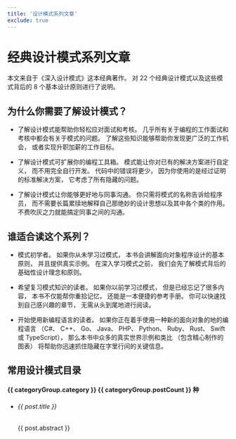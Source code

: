 ```yaml
---
title: '设计模式系列文章'
exclude: true
---
```


<script setup>
import { data } from '../../.vitepress/theme/pattern.data';
</script>
<style module>
.desc {
  font-size: 14px;
  padding: 10px 0;
}
</style>

# 经典设计模式系列文章

本文来自于《深入设计模式》这本经典著作。 对 22 个经典设计模式以及这些模式背后的 8 个基本设计原则进行了说明。

## 为什么你需要了解设计模式？

- 了解设计模式能帮助你轻松应对面试和考核。 几乎所有关于编程的工作面试和考核中都会有关于模式的问题。 了解这些知识能够帮助你发现更广泛的工作机会， 或者实现升职加薪的工作目标。

- 了解设计模式可扩展你的编程工具箱。 模式能让你对已有的解决方案进行自定义， 而不用完全自行开发。 代码中的错误将更少， 因为你使用的是经过证明的标准解决方案， 它考虑了所有隐藏的问题。

- 了解设计模式让你能够更好地与同事沟通。 你只需将模式的名称告诉给程序员， 而不需要长篇累牍地解释自己那绝妙的设计思想以及其中各个类的作用。 不费吹灰之力就能搞定同事之间的沟通。

## 谁适合读这个系列？

- 模式初学者。 如果你从未学习过模式， 本书会讲解面向对象程序设计的基本原则， 并且提供真实示例。 在深入学习模式之前， 我们会先了解模式背后的基础性设计理念和原则。

- 希望复习模式知识的读者。 如果你以前学习过模式， 但是已经忘记了很多内容， 本书不仅能帮你重拾记忆， 还能是一本便捷的参考手册。 你可以快速找到自己感兴趣的章节， 无需从头到尾地进行阅读。

- 开始使用新编程语言的读者。 如果你正在着手使用一种新的面向对象的地的编程语言 （C#、 C++、 Go、 Java、 PHP、 Python、 Ruby、 Rust、 Swift 或 TypeScript）， 那么本书中众多的真实世界示例和类比 （包含精心制作的图表） 将帮助你迅速抓住隐藏在字里行间的关键信息。

## 常用设计模式目录

<div v-for="(categoryGroup, index) in data" :key="index">
  <h4>{{ categoryGroup.category }} {{ categoryGroup.postCount }} 种</h4>
  <ul>
    <li v-for="(post, idx) in categoryGroup.data" :key="idx">
      <h6><a :href="post.url">{{ post.title }}</a></h6>
      <div :class="$style.desc">
        {{ post.abstract }}
      </div>
    </li>
  </ul>
</div>




